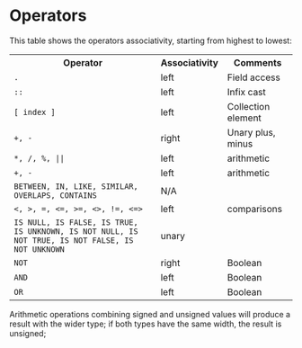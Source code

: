 # Operators

This table shows the operators associativity, starting from highest to lowest:

<table>
  <tr>
     <th>Operator</th>
     <th>Associativity</th>
     <th>Comments</th>
  </tr>
  <tr>
    <td><code>.</code></td>
    <td>left</td>
    <td>Field access</td>
  </tr>
  <tr>
    <td><code>::</code></td>
    <td>left</td>
    <td>Infix cast</td>
  </tr>
  <tr>
     <td><code>[ index ]</code></td>
     <td>left</td>
     <td>Collection element</td>
  </tr>
  <tr>
    <td><a id="plusminus"></a><code>+, -</code></td>
    <td>right</td>
    <td>Unary plus, minus</td>
  </tr>
  <tr>
    <td><a id="muldiv"></a><code>*, /, %, ||</code></td>
    <td>left</td>
    <td>arithmetic</td>
  </tr>
  <tr>
    <td><code>+, -</code></td>
    <td>left</td>
    <td>arithmetic</td>
  </tr>
  <tr>
    <td><a id="between"></a><code>BETWEEN, IN, LIKE, SIMILAR, OVERLAPS, CONTAINS</code></td>
    <td>N/A</td>
    <td></td>
  </tr>
  <tr>
    <td><code>&lt;, &gt;, =, &lt;=, &gt;=, &lt;&gt;, !=, &lt;=&gt;</code></td>
    <td>left</td>
    <td>comparisons</td>
  </tr>
  <tr>
    <td><a id="isnull"></a><code>IS NULL, IS FALSE, IS TRUE, IS UNKNOWN, IS NOT NULL, IS NOT TRUE, IS NOT FALSE, IS NOT UNKNOWN</code></td>
    <td>unary</td>
    <td></td>
  </tr>
  <tr>
    <td><code>NOT</code></td>
    <td>right</td>
    <td>Boolean</td>
  </tr>
  <tr>
    <td><code>AND</code></td>
    <td>left</td>
    <td>Boolean</td>
  </tr>
  <tr>
    <td><code>OR</code></td>
    <td>left</td>
    <td>Boolean</td>
  </tr>
</table>

Arithmetic operations combining signed and unsigned values will
produce a result with the wider type; if both types have the same
width, the result is unsigned;
